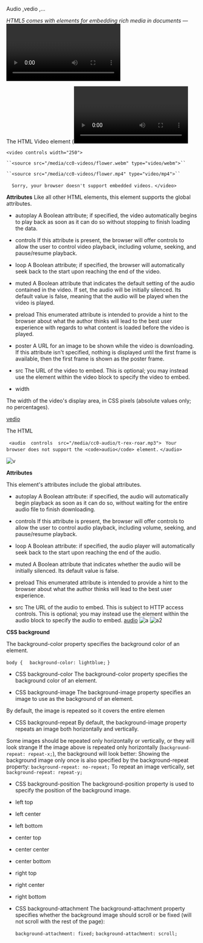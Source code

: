 Audio ,vedio ,...

*HTML5 comes with elements for embedding rich media in documents — <video> and <audio> — which in turn come with their own APIs for controlling playback, seeking, etc. This article shows you how to do common tasks such as creating custom playback controls.*
  
  The HTML Video element (<video>) embeds a media player which supports video playback into the document. You can use <video> for audio content as well, but the <audio> element may provide a more appropriate user experience.


``<video controls width="250">``

    ``<source src="/media/cc0-videos/flower.webm" type="video/webm">``

    ``<source src="/media/cc0-videos/flower.mp4" type="video/mp4">``

  ``  Sorry, your browser doesn't support embedded videos.``
``</video>``


**Attributes**
Like all other HTML elements, this element supports the global attributes.

+ autoplay
A Boolean attribute; if specified, the video automatically begins to play back as soon as it can do so without stopping to finish loading the data.

+ controls
If this attribute is present, the browser will offer controls to allow the user to control video playback, including volume, seeking, and pause/resume playback.

+ loop
A Boolean attribute; if specified, the browser will automatically seek back to the start upon reaching the end of the video.
+ muted
A Boolean attribute that indicates the default setting of the audio contained in the video. If set, the audio will be initially silenced. Its default value is false, meaning that the audio will be played when the video is played.

+ preload
This enumerated attribute is intended to provide a hint to the browser about what the author thinks will lead to the best user experience with regards to what content is loaded before the video is played.

+ poster
A URL for an image to be shown while the video is downloading. If this attribute isn't specified, nothing is displayed until the first frame is available, then the first frame is shown as the poster frame.

+ src
The URL of the video to embed. This is optional; you may instead use the <source> element within the video block to specify the video to embed.
+ width

The width of the video's display area, in CSS pixels (absolute values only; no percentages).

[vedio  ](https://developer.mozilla.org/en-US/docs/Web/HTML/Element/video)


The HTML <audio> element is used to embed sound content in documents. It may contain one or more audio sources, represented using the src attribute or the <source> element: the browser will choose the most suitable one.
  
  `` <audio  controls  src="/media/cc0-audio/t-rex-roar.mp3">``
           `` Your browser does not support the
            <code>audio</code> element.``
``</audio>``

![v](https://encrypted-tbn0.gstatic.com/images?q=tbn%3AANd9GcRJFLM6uAPMfE0KLnwCfNAvoIrwdUUa8i6xTg&usqp=CAU)


**Attributes**

This element's attributes include the global attributes.

+ autoplay
A Boolean attribute: if specified, the audio will automatically begin playback as soon as it can do so, without waiting for the entire audio file to finish downloading.

+ controls
If this attribute is present, the browser will offer controls to allow the user to control audio playback, including volume, seeking, and pause/resume playback.

+ loop
A Boolean attribute: if specified, the audio player will automatically seek back to the start upon reaching the end of the audio.
+ muted
A Boolean attribute that indicates whether the audio will be initially silenced. Its default value is false.
+ preload
This enumerated attribute is intended to provide a hint to the browser about what the author thinks will lead to the best user experience.

+ src
The URL of the audio to embed. This is subject to HTTP access controls. This is optional; you may instead use the <source> element within the audio block to specify the audio to embed.
[audio](https://developer.mozilla.org/en-US/docs/Web/HTML/Element/audio)
![a](https://encrypted-tbn0.gstatic.com/images?q=tbn%3AANd9GcT07C4a__cUGyhZAixgH7YVhooM898gnpwdCg&usqp=CAU)
![a2](https://encrypted-tbn0.gstatic.com/images?q=tbn%3AANd9GcThYc7dQ5Hu85374yyeVTgqKaCXo_BL5xsLmQ&usqp=CAU)


**CSS background**

The background-color property specifies the background color of an element.


``body {``
``  background-color: lightblue;``
``}``

- CSS background-color
The background-color property specifies the background color of an element.

- CSS background-image
The background-image property specifies an image to use as the background of an element.

By default, the image is repeated so it covers the entire elemen

- CSS background-repeat
By default, the background-image property repeats an image both horizontally and vertically.

Some images should be repeated only horizontally or vertically, or they will look strange
If the image above is repeated only horizontally (``background-repeat: repeat-x;``), the background will look better:
Showing the background image only once is also specified by the background-repeat property:  ``background-repeat: no-repeat;``
 To repeat an image vertically, set`` background-repeat: repeat-y;``

+ CSS background-position
The background-position property is used to specify the position of the background image.

- left top

- left center

- left bottom

- center top

- center center

- center bottom

- right top

- right center

- right bottom

+ CSS background-attachment
The background-attachment property specifies whether the background image should scroll or be fixed (will not scroll with the rest of the page):

  ``background-attachment: fixed;``
  ``background-attachment: scroll;``


